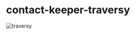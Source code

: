 # contact-keeper-traversy

![traversy](https://user-images.githubusercontent.com/21156437/92716176-17434400-f37c-11ea-988f-55b9ce26195c.png)
